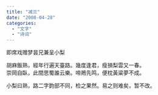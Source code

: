 ```yaml
---
title: "减兰"
date: "2008-04-28"
categories: 
  - "文字"
  - "诗词"
---
```


即席戏赠梦昙兄兼呈小梨

胡麻飯熟，經年行遍天臺路。幾度逢君，瘦損梨雲又一春。  
崇岡自臥，此間思蜀誰云樂。啼鴂先鸣，便枕黃粱夢不成。

小梨曰熟，路二字韵部不同，检之果然。易之则难矣，暂不改。
